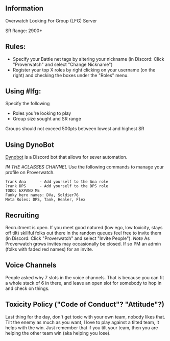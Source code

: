 ## Information

Overwatch Looking For Group (LFG) Server

SR Range: 2900+

## Rules:
- Specify your Battle net tags by altering your nickname (in Discord: Click "Proverwatch" and select "Change Nickname")
- Register your top X roles by right clicking on your username (on the right) and checking the boxes under the "Roles" menu.

## Using #lfg:

Specify the following
- Roles you're looking to play
- Group size sought and SR range

Groups should not exceed 500pts between lowest and highest SR

## Using DynoBot

[Dynobot](https://www.dynobot.net/) is a Discord bot that allows for sever automation.

*IN THE #CLASSES CHANNEL* Use the following commands to manage your profile on Proverwatch.

```
?rank Ana      - Add yourself to the Ana role
?rank DPS      - Add yourself to the DPS role
TODO: EXPAND ME
Funky hero names: DVa, Soldier76
Meta Roles: DPS, Tank, Healer, Flex
```

## Recruiting
Recruitment is open. If you meet good natured (low ego, low toxicity, stays off tilt) skillful folks out there in the random queues feel free to invite them (in Discord: Click "Proverwatch" and select "Invite People"). *Note* As Proverwatch grows invites may occasionally be closed. If so PM an admin (folks with faded red names) for an invite.

## Voice Channels

People asked why 7 slots in the voice channels. That is because you can fit a whole stack of 6 in there, and leave an open slot for somebody to hop in and check on things.

## Toxicity Policy ("Code of Conduct"? "Attitude"?)
Last thing for the day, don't get toxic with your own team, nobody likes that. Tilt the enemy as much as you want, I love to play against a tilted team, it helps with the win. Just remember that if you tilt your team, then you are helping the other team win (aka helping you lose).
